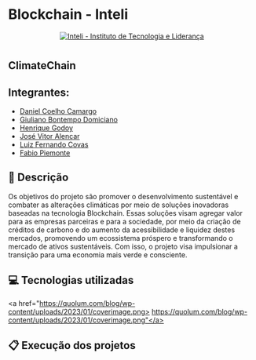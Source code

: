 # Blockchain - Inteli  

<p align="center">
<a href= "https://www.inteli.edu.br/"><img src="https://www.inteli.edu.br/wp-content/uploads/2021/08/20172028/marca_1-2.png" alt="Inteli - Instituto de Tecnologia e Liderança" border="0"></a>
</p>

# 

## ClimateChain 

## Integrantes: 
- <a href="https://www.linkedin.com/in/daniel-camargo-03562920b/">Daniel Coelho Camargo</a>
- <a href="https://www.linkedin.com/in/giuliano-bontempo-domiciano-5b5766212/">Giuliano Bontempo Domiciano</a>
- <a href="https://www.linkedin.com/in/henrique-godoy-879138252/">Henrique Godoy</a>
- <a href="https://www.linkedin.com/in/jos%C3%A9-vitor-alencar-161243211/">José Vitor Alencar</a>
- <a href="https://www.linkedin.com/in/lfcovas97/">Luiz Fernando Covas</a> 
- <a href="https://www.linkedin.com/in/fabio-piemonte-823a65211/">Fabio Piemonte</a>

## 📝 Descrição
Os objetivos do projeto são promover o desenvolvimento sustentável e combater as alterações climáticas por meio de soluções inovadoras baseadas na tecnologia Blockchain. Essas soluções visam agregar valor para as empresas parceiras e para a sociedade, por meio da criação de créditos de carbono e do aumento da acessibilidade e liquidez destes mercados, promovendo um ecossistema próspero e transformando o mercado de ativos sustentáveis. Com isso, o projeto visa impulsionar a transição para uma economia mais verde e consciente.


## 💻 Tecnologias utilizadas
<a href="https://quolum.com/blog/wp-content/uploads/2023/01/coverimage.png> https://quolum.com/blog/wp-content/uploads/2023/01/coverimage.png"</a>

## 📋 Execução dos projetos

